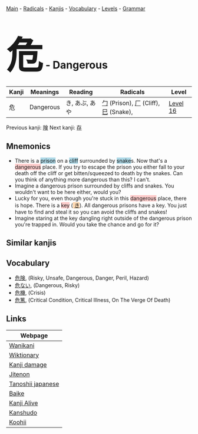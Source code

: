 <style> bigfont {font-size: 100px}</style>
[Main](../README.md) -
[Radicals](../radicals.md) -
[Kanjis](../kanjis.md) -
[Vocabulary](../vocabulary.md) -
[Levels](../levels.md) -
[Grammar](../grammar.md)
# <bigfont> 危</bigfont> - Dangerous 

| Kanji | Meanings | Reading | Radicals | Level |
| --- | --- | --- | --- | --- |
| 危 | Dangerous | き, あぶ, あや | [勹](../radicals/勹.md) (Prison), [厂](../radicals/厂.md) (Cliff), [巳](../radicals/巳.md) (Snake),  | [Level 16](../levels/wk_level16.md) |

Previous kanji: [険](険.md) Next kanji: [存](存.md) 

## Mnemonics
 * There is a <span style="background-color:#ADD8E6"> prison</span> on a <span style="background-color:#ADD8E6"> cliff</span> surrounded by <span style="background-color:#ADD8E6"> snake</span>s. Now that's a <span style="background-color:#ffcccb"> dangerous</span> place. If you try to escape the prison you either fall to your death off the cliff or get bitten/squeezed to death by the snakes. Can you think of anything more dangerous than this? I can't.
* Imagine a dangerous prison surrounded by cliffs and snakes. You wouldn't want to be here either, would you?
* Lucky for you, even though you're stuck in this <span style="background-color:#ffcccb"> dangerous</span> place, there is hope. There is a <span style="background-color:#ffcccb"> key</span> (<span style="background-color:#fed8b1"> [き](https://jisho.org/search/き)</span>). All dangerous prisons have a key. You just have to find and steal it so you can avoid the cliffs and snakes!
* Imagine staring at the key dangling right outside of the dangerous prison you're trapped in. Would you take the chance and go for it?


## Similar kanjis
 


## Vocabulary
 * [危険](../vocabulary/危.md), (Risky, Unsafe, Dangerous, Danger, Peril, Hazard)
* [危ない](../vocabulary/危.md), (Dangerous, Risky)
* [危機](../vocabulary/危.md), (Crisis)
* [危篤](../vocabulary/危.md), (Critical Condition, Critical Illness, On The Verge Of Death)



## Links 

| Webpage |
| --- |
| [Wanikani          ](https://www.wanikani.com/kanji/危) |
| [Wiktionary        ](https://en.wiktionary.org/wiki/危) |
| [Kanji damage      ](http://www.kanjidamage.com/kanji/search?utf8=✓&q=危) |
| [Jitenon           ](https://jitenon.com/kanji/危) |
| [Tanoshii japanese ](https://www.tanoshiijapanese.com/dictionary/kanji.cfm?k=危) |
| [Baike             ](https://baike.baidu.com/item/危) |
| [Kanji Alive       ](https://app.kanjialive.com/危) |
| [Kanshudo          ](https://www.kanshudo.com/searchmn?q=危) |
| [Koohii            ](https://kanji.koohii.com/study/kanji/危) |
